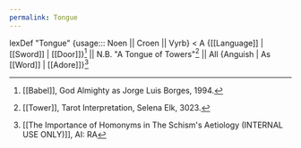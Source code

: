 ```yaml
---
permalink: Tongue
---
```

lexDef "Tongue" {usage::: Noen || Croen || Vyrb} < A {[[Language]] | [[Sword]] | [[Door]]}[^TongueNoen] || N.B. "A Tongue of Towers"[^TongueCroen] || All {Anguish | As [[Word]] | [[Adore]]}[^TongueVyrb]

[^TongueNoen]: [[Babel]], God Almighty as Jorge Luis Borges, 1994.
[^TongueCroen]: [[Tower]], Tarot Interpretation, Selena Elk, 3023.
[^TongueVyrb]: [[The Importance of Homonyms in The Schism's Aetiology (INTERNAL USE ONLY)]], AI: RA
